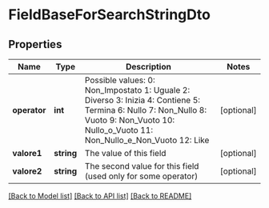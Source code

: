 # FieldBaseForSearchStringDto

## Properties
Name | Type | Description | Notes
------------ | ------------- | ------------- | -------------
**operator** | **int** | Possible values:  0: Non_Impostato  1: Uguale  2: Diverso  3: Inizia  4: Contiene  5: Termina  6: Nullo  7: Non_Nullo  8: Vuoto  9: Non_Vuoto  10: Nullo_o_Vuoto  11: Non_Nullo_e_Non_Vuoto  12: Like | [optional] 
**valore1** | **string** | The value of this field | [optional] 
**valore2** | **string** | The second value for this field (used only for some operator) | [optional] 

[[Back to Model list]](../README.md#documentation-for-models) [[Back to API list]](../README.md#documentation-for-api-endpoints) [[Back to README]](../README.md)


